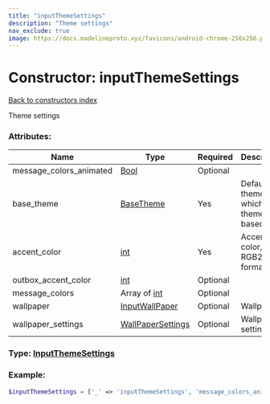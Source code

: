 ```yaml
---
title: "inputThemeSettings"
description: "Theme settings"
nav_exclude: true
image: https://docs.madelineproto.xyz/favicons/android-chrome-256x256.png
---
```

# Constructor: inputThemeSettings  
[Back to constructors index](/API_docs/constructors/index.md)



Theme settings

### Attributes:

| Name     |    Type       | Required | Description |
|----------|---------------|----------|-------------|
|message\_colors\_animated|[Bool](/API_docs/types/Bool.md) | Optional|
|base\_theme|[BaseTheme](/API_docs/types/BaseTheme.md) | Yes|Default theme on which this theme is based|
|accent\_color|[int](/API_docs/types/int.md) | Yes|Accent color, RGB24 format|
|outbox\_accent\_color|[int](/API_docs/types/int.md) | Optional|
|message\_colors|Array of [int](/API_docs/types/int.md) | Optional|
|wallpaper|[InputWallPaper](/API_docs/types/InputWallPaper.md) | Optional|Wallpaper|
|wallpaper\_settings|[WallPaperSettings](/API_docs/types/WallPaperSettings.md) | Optional|Wallpaper settings|



### Type: [InputThemeSettings](/API_docs/types/InputThemeSettings.md)


### Example:

```php
$inputThemeSettings = ['_' => 'inputThemeSettings', 'message_colors_animated' => Bool, 'base_theme' => BaseTheme, 'accent_color' => int, 'outbox_accent_color' => int, 'message_colors' => [int, int], 'wallpaper' => InputWallPaper, 'wallpaper_settings' => WallPaperSettings];
```  
